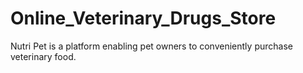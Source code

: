 # Online_Veterinary_Drugs_Store

Nutri Pet is a platform enabling pet owners to conveniently purchase veterinary food.  
